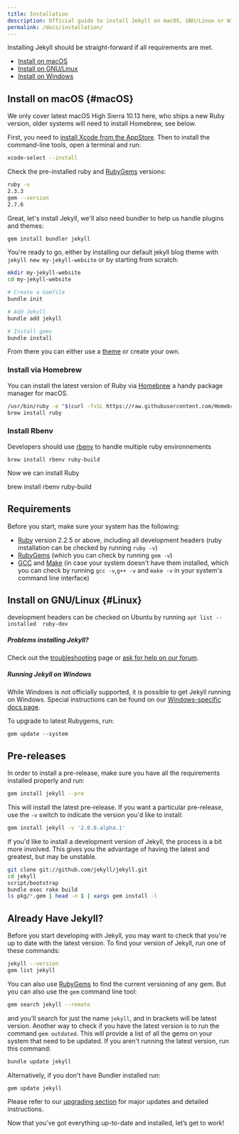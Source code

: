 ```yaml
---
title: Installation
description: Official guide to install Jekyll on macOS, GNU/Linux or Windows.
permalink: /docs/installation/
---
```


Installing Jekyll should be straight-forward if all requirements are met.

- [Install on macOS](#macOS)
- [Install on GNU/Linux](#Linux)
- [Install on Windows](../windows/)

## Install on macOS {#macOS}

We only cover latest macOS High Sierra 10.13 here, who ships a new Ruby version, older systems will need to install Homebrew, see below.

First, you need to [install Xcode from the AppStore](https://itunes.apple.com/fr/app/xcode/id497799835?mt=12). Then to install the command-line tools, open a terminal and run:

```sh
xcode-select --install
```

Check the pre-installed ruby and [RubyGems](https://rubygems.org/pages/download) versions:

```sh
ruby -v
2.3.3
gem --version
2.7.6
```

Great, let's install Jekyll, we'll also need bundler to help us handle plugins and themes:

```sh
gem install bundler jekyll
```

You're ready to go, either by installing our default jekyll blog theme with `jekyll new my-jekyll-website` or by starting from scratch:

```sh
mkdir my-jekyll-website
cd my-jekyll-website

# Create a Gemfile
bundle init

# Add Jekyll
bundle add jekyll

# Install gems
bundle install
```

From there you can either use a [theme](../themes/) or create your own.

### Install via Homebrew

You can install the latest version of Ruby via [Homebrew](https://brew.sh) a handy package manager for macOS.

```sh
/usr/bin/ruby -e "$(curl -fsSL https://raw.githubusercontent.com/Homebrew/install/master/install)"
brew install ruby
```

### Install Rbenv

Developers should use [rbenv](https://github.com/rbenv/rbenv) to handle multiple ruby environnements

```
brew install rbenv ruby-build
```

Now we can install Ruby

brew install rbenv ruby-build

## Requirements

Before you start, make sure your system has the following:

- [Ruby](https://www.ruby-lang.org/en/downloads/) version 2.2.5 or above, including all development headers (ruby installation can be checked by running `ruby -v`)
- [RubyGems](https://rubygems.org/pages/download) (which you can check by running `gem -v`)
- [GCC](https://gcc.gnu.org/install/) and [Make](https://www.gnu.org/software/make/) (in case your system doesn't have them installed, which you can check by running `gcc -v`,`g++ -v`  and `make -v` in your system's command line interface)

## Install on GNU/Linux {#Linux}

development headers can be checked on Ubuntu by running `apt list --installed  ruby-dev`

<div class="note info">
  <h5>Problems installing Jekyll?</h5>
  <p>
    Check out the <a href="../troubleshooting/">troubleshooting</a> page or
    <a href="https://talk.jekyllrb.com">ask for help on our forum</a>.
  </p>
</div>

<div class="note info">
  <h5>Running Jekyll on Windows</h5>
  <p>
    While Windows is not officially supported, it is possible to get Jekyll running
    on Windows. Special instructions can be found on our
    <a href="../windows/#installation">Windows-specific docs page</a>.
  </p>
</div>

To upgrade to latest Rubygems, run:

```
gem update --system
```

## Pre-releases

In order to install a pre-release, make sure you have all the requirements
installed properly and run:

```sh
gem install jekyll --pre
```

This will install the latest pre-release. If you want a particular pre-release,
use the `-v` switch to indicate the version you'd like to install:

```sh
gem install jekyll -v '2.0.0.alpha.1'
```

If you'd like to install a development version of Jekyll, the process is a bit
more involved. This gives you the advantage of having the latest and greatest,
but may be unstable.

```sh
git clone git://github.com/jekyll/jekyll.git
cd jekyll
script/bootstrap
bundle exec rake build
ls pkg/*.gem | head -n 1 | xargs gem install -l
```

## Already Have Jekyll?

Before you start developing with Jekyll, you may want to check that you're up to date with the latest version. To find your version of Jekyll, run one of these commands:

```sh
jekyll --version
gem list jekyll
```

You can also use [RubyGems](https://rubygems.org/gems/jekyll) to find the current versioning of any gem. But you can also use the `gem` command line tool:

```sh
gem search jekyll --remote
```

and you'll search for just the name `jekyll`, and in brackets will be latest version. Another way to check if you have the latest version is to run the command `gem outdated`. This will provide a list of all the gems on your system that need to be updated. If you aren't running the latest version, run this command:

```sh
bundle update jekyll
```

Alternatively, if you don't have Bundler installed run:

```sh
gem update jekyll
```

Please refer to our [upgrading section](../upgrading/) for major updates and detailed instructions.

Now that you’ve got everything up-to-date and installed, let’s get to work!
